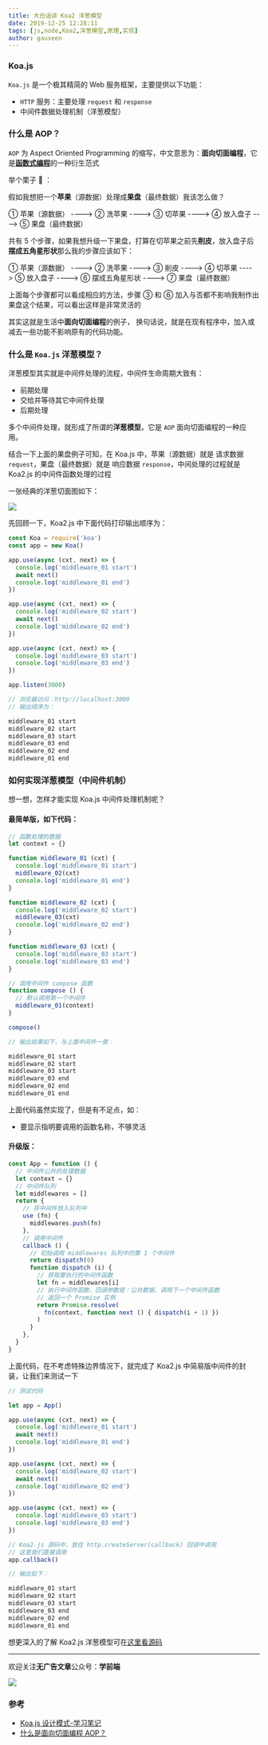 ```yaml
---
title: 大白话讲 Koa2 洋葱模型
date: 2019-12-25 12:28:11
tags: [js,node,Koa2,洋葱模型,原理,实现]
author: gauseen
---
```


### Koa.js

`Koa.js` 是一个极其精简的 Web 服务框架，主要提供以下功能：

- `HTTP` 服务：主要处理 `request` 和 `response`
- 中间件数据处理机制（洋葱模型）

### 什么是 AOP？

`AOP` 为 Aspect Oriented Programming 的缩写，中文意思为：**面向切面编程**，它是[**函数式编程**][functional_programming]的一种衍生范式

举个栗子 :chestnut: ：

假如我想把一个**苹果**（源数据）处理成**果盘**（最终数据）我该怎么做？

① 苹果（源数据） ---->
② 洗苹果 ---->
③ 切苹果 ---->
④ 放入盘子 ---->
⑤ 果盘（最终数据）

共有 5 个步骤，如果我想升级一下果盘，打算在切苹果之前先**削皮**，放入盘子后**摆成五角星形状**那么我的步骤应该如下：

① 苹果（源数据） ---->
② 洗苹果 ---->
③ 削皮 ---->
④ 切苹果 ---->
⑤ 放入盘子 ---->
⑥ 摆成五角星形状 ---->
⑦ 果盘（最终数据）

上面每个步骤都可以看成相应的方法，步骤 ③ 和 ⑥ 加入与否都不影响我制作出果盘这个结果，可以看出这样是非常灵活的

其实这就是生活中**面向切面编程**的例子，
换句话说，就是在现有程序中，加入或减去一些功能不影响原有的代码功能。

### 什么是 `Koa.js` 洋葱模型？

洋葱模型其实就是中间件处理的流程，中间件生命周期大致有：

- 前期处理
- 交给并等待其它中间件处理
- 后期处理

多个中间件处理，就形成了所谓的**洋葱模型**，它是 `AOP` 面向切面编程的一种应用。

结合一下上面的果盘例子可知，在 Koa.js 中，苹果（源数据）就是 请求数据 `request`，果盘（最终数据）就是 响应数据 `response`，中间处理的过程就是 Koa2.js 的中间件函数处理的过程

一张经典的洋葱切面图如下：

![][img_onion]

先回顾一下，Koa2.js 中下面代码打印输出顺序为：

```js
const Koa = require('koa')
const app = new Koa()

app.use(async (cxt, next) => {
  console.log('middleware_01 start')
  await next()
  console.log('middleware_01 end')
})

app.use(async (cxt, next) => {
  console.log('middleware_02 start')
  await next()
  console.log('middleware_02 end')
})

app.use(async (cxt, next) => {
  console.log('middleware_03 start')
  console.log('middleware_03 end')
})

app.listen(3000)
```

```js
// 浏览器访问：http://localhost:3000
// 输出顺序为：

middleware_01 start
middleware_02 start
middleware_03 start
middleware_03 end
middleware_02 end
middleware_01 end
```

### 如何实现洋葱模型（中间件机制）

想一想，怎样才能实现 Koa.js 中间件处理机制呢？

#### 最简单版，如下代码：

```js
// 函数处理的数据
let context = {}

function middleware_01 (cxt) {
  console.log('middleware_01 start')
  middleware_02(cxt)
  console.log('middleware_01 end')
}

function middleware_02 (cxt) {
  console.log('middleware_02 start')
  middleware_03(cxt)
  console.log('middleware_02 end')
}

function middleware_03 (cxt) {
  console.log('middleware_03 start')
  console.log('middleware_03 end')
}

// 调用中间件 compose 函数
function compose () {
  // 默认调用第一个中间件
  middleware_01(context)
}

compose()

// 输出结果如下，与上面中间件一致：

middleware_01 start
middleware_02 start
middleware_03 start
middleware_03 end
middleware_02 end
middleware_01 end
```

上面代码虽然实现了，但是有不足点，如：

- 要显示指明要调用的函数名称，不够灵活

#### 升级版：

```js
const App = function () {
  // 中间件公共的处理数据
  let context = {}
  // 中间件队列
  let middlewares = []
  return {
    // 将中间件放入队列中
    use (fn) {
      middlewares.push(fn)
    },
    // 调用中间件
    callback () {
      // 初始调用 middlewares 队列中的第 1 个中间件
      return dispatch(0)
      function dispatch (i) {
        // 获取要执行的中间件函数
        let fn = middlewares[i]
        // 执行中间件函数，回调参数是：公共数据、调用下一个中间件函数
        // 返回一个 Promise 实例
        return Promise.resolve(
          fn(context, function next () { dispatch(i + 1) })
        )
      }
    },
  }
}
```

上面代码，在不考虑特殊边界情况下，就完成了 Koa2.js 中简易版中间件的封装，让我们来测试一下

```js
// 测试代码

let app = App()

app.use(async (cxt, next) => {
  console.log('middleware_01 start')
  await next()
  console.log('middleware_01 end')
})

app.use(async (cxt, next) => {
  console.log('middleware_02 start')
  await next()
  console.log('middleware_02 end')
})

app.use(async (cxt, next) => {
  console.log('middleware_03 start')
  console.log('middleware_03 end')
})

// Koa2.js 源码中，放在 http.createServer(callback) 回调中调用
// 这里我们直接调用
app.callback()

// 输出如下：

middleware_01 start
middleware_02 start
middleware_03 start
middleware_03 end
middleware_02 end
middleware_01 end
```

想更深入的了解 Koa2.js 洋葱模型可在[这里看源码][koa2js]


---------------------------------------------
欢迎关注**无广告文章**公众号：**学前端**

![](https://raw.githubusercontent.com/gauseen/images-bed/master/learn-fe.jpg)




### 参考

- [Koa.js 设计模式-学习笔记](https://github.com/chenshenhai/koajs-design-note)
- [什么是面向切面编程 AOP？](https://www.zhihu.com/question/24863332)


<!-- 引用 -->
[koa2js]: https://github.com/koajs/koa
[img_onion]: https://raw.githubusercontent.com/gauseen/images-bed/master/blog/koa-middlewares-onion.jpg
[functional_programming]: https://www.zhihu.com/question/28292740

